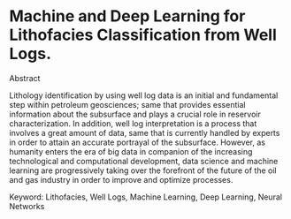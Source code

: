 # Machine and Deep Learning for Lithofacies Classification from Well Logs.
Abstract

Lithology identification by using well log data is an initial and fundamental step within petroleum geosciences; same that provides essential information about the subsurface and plays a crucial role in reservoir characterization. In addition, well log interpretation is a process that involves a great amount of data, same that is currently handled by experts in order to attain an accurate portrayal of the subsurface. However, as humanity enters the era of big data in companion of the increasing technological and computational development, data science and machine learning are progressively taking over the forefront of the future of the oil and gas industry in order to improve and optimize processes.

Keyword: Lithofacies, Well Logs, Machine Learning, Deep Learning, Neural Networks

